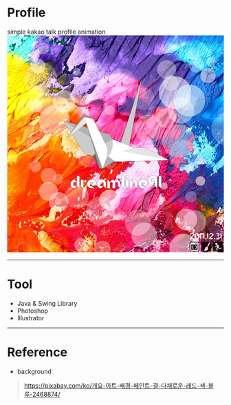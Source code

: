 # Profile
simple kakao talk profile animation
<img src="https://github.com/jaejunha/Profile/blob/master/image/screenshot.png?raw=true">

---
# Tool
 - Java & Swing Library
 - Photoshop
 - Illustrator
---
# Reference
- background
>https://pixabay.com/ko/개요-아트-배경-페인트-결-다채로운-레드-색-블루-2468874/
